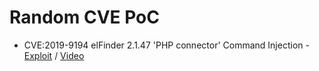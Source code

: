 # Random CVE PoC

- CVE:2019-9194 elFinder 2.1.47 'PHP connector' Command Injection - [Exploit](https://www.exploit-db.com/exploits/46481) / [Video](https://www.youtube.com/watch?v=MCuUikHTQ_E)
